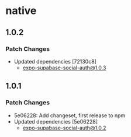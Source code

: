 # native

## 1.0.2

### Patch Changes

- Updated dependencies [72130c8]
  - expo-supabase-social-auth@1.0.3

## 1.0.1

### Patch Changes

- 5e06228: Add changeset, first release to npm
- Updated dependencies [5e06228]
  - expo-supabase-social-auth@1.0.2
